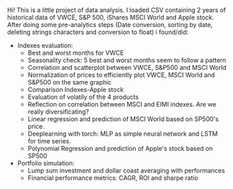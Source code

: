 Hi! This is a little project of data analysis. 
I loaded CSV containing 2 years of historical data of VWCE, S&P 500, iShares MSCI World  and Apple stock.
After doing some pre-analytics steps (Date conversion, sorting by date, deleting strings characters and conversion to float) i found/did:
- Indexes evaluation:
     - Best and worst months for VWCE
     - Seasonality check: 5 best and worst months seem to follow a pattern
     - Correlation and scatterplot between VWCE, S&P500 and MSCI World
     - Normalization of prices to efficiently plot VWCE, MSCI World and S&P500 on the same graphic
     - Comparison Indexes-Apple stock
     - Evaluation of volatily of the 4 products
     - Reflection on correlation between MSCI and EIMI indexes. Are we really diversificating?
     - Linear regression and prediction of MSCI World based on SP500's price.
     - Deeplearning with torch: MLP as simple neural network and LSTM for time series.
     - Polynomial Regression and prediction of Apple's stock based on SP500
 - Portfolio simulation: 
     - Lump sum investment and dollar coast averaging with performances
     - Financial performance metrics: CAGR, ROI and sharpe ratio
   
